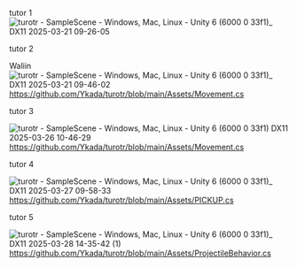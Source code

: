 tutor 1
![turotr - SampleScene - Windows, Mac, Linux - Unity 6 (6000 0 33f1)_ _DX11_ 2025-03-21 09-26-05](https://github.com/user-attachments/assets/1637005e-4479-43d5-8754-ef09b5ef24b0)

tutor 2

Waliin![turotr - SampleScene - Windows, Mac, Linux - Unity 6 (6000 0 33f1)_ _DX11_ 2025-03-21 09-46-02](https://github.com/user-attachments/assets/decc3f06-542c-46fb-b63e-d9c78f74fdd7)
https://github.com/Ykada/turotr/blob/main/Assets/Movement.cs

tutor 3

![turotr - SampleScene - Windows, Mac, Linux - Unity 6 (6000 0 33f1) _DX11_ 2025-03-26 10-46-29](https://github.com/user-attachments/assets/9e8206e7-13d6-4a24-9d8a-6d4474878252)
https://github.com/Ykada/turotr/blob/main/Assets/Movement.cs

tutor 4

![turotr - SampleScene - Windows, Mac, Linux - Unity 6 (6000 0 33f1)_ _DX11_ 2025-03-27 09-58-33](https://github.com/user-attachments/assets/da713bc6-e4be-49f8-b880-a2eb222ed701)
https://github.com/Ykada/turotr/blob/main/Assets/PICKUP.cs

tutor 5

![turotr - SampleScene - Windows, Mac, Linux - Unity 6 (6000 0 33f1)_ _DX11_ 2025-03-28 14-35-42 (1)](https://github.com/user-attachments/assets/a3123b14-0eb7-4437-8697-7dbb190eb9b3)
https://github.com/Ykada/turotr/blob/main/Assets/ProjectileBehavior.cs
